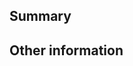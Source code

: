 ## Summary

<!-- Provide a general description of the code changes in your pull request -->

<!-- If these bugs have open GitHub issues, be sure to tag them here as well to keep the conversation linked together -->


## Other information

<!-- If there's anything else that's important and relevant to your pull request, mention that information here -->
